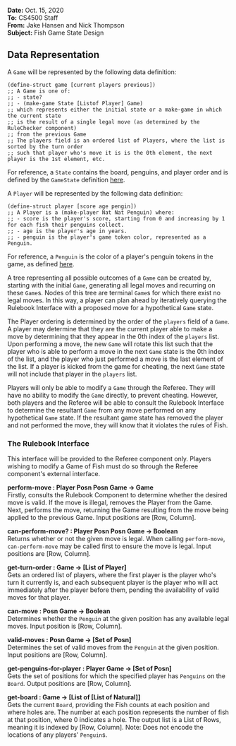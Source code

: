 **Date:** Oct. 15, 2020  
**To:** CS4500 Staff  
**From:** Jake Hansen and Nick Thompson  
**Subject:** Fish Game State Design  

## Data Representation
A `Game` will be represented by the following data definition:
```racket
(define-struct game [current players previous])
;; A Game is one of:
;; - state?
;; - (make-game State [Listof Player] Game)
;; which represents either the initial state or a make-game in which the current state
;; is the result of a single legal move (as determined by the RuleChecker component)
;; from the previous Game
;; The players field is an ordered list of Players, where the list is sorted by the turn order
;; such that player who's move it is is the 0th element, the next player is the 1st element, etc.

```

For reference, a `State` contains the board, penguins, and player order and is defined by the `GameState` definition [here](https://github.ccs.neu.edu/CS4500-F20/mineola/blob/d571d121112cb572348bca4ce207a4b236783f20/Fish/Common/state.rkt#L25-L34).

A `Player` will be represented by the following data definition:
```racket
(define-struct player [score age pengin])
;; A Player is a (make-player Nat Nat Penguin) where:
;; - score is the player's score, starting from 0 and increasing by 1 for each fish their penguins collect.
;; - age is the player's age in years.
;; - penguin is the player's game token color, represented as a Penguin.
```

For reference, a `Penguin` is the color of a player's penguin tokens in the game, as defined [here](https://github.ccs.neu.edu/CS4500-F20/mineola/blob/dc8e3a9aaee490b05e3f893d9809ed925781f6bd/Fish/Common/penguin.rkt#L21).

A tree representing all possible outcomes of a `Game` can be created by, starting with the initial `Game`, generating all legal moves and recurring on these `Game`s. Nodes of this tree are terminal `Game`s for which there exist no legal moves. In this way, a player can plan ahead by iteratively querying the Rulebook Interface with a proposed move for a hypothetical `Game` state.

The Player ordering is determined by the order of the `players` field of a `Game`. A player may determine that they are the current player able to make a move by determining that they appear in the 0th index of the `players` list. Upon performing a move, the new `Game` will rotate this list such that the player who is able to perform a move in the next `Game` state is the 0th index of the list, and the player who just performed a move is the last element of the list. If a player is kicked from the game for cheating, the next `Game` state will not include that player in the `players` list.

Players will only be able to modify a `Game` through the Referee. They will have no ability to modify the `Game` directly, to prevent cheating. However, both players and the Referee will be able to consult the Rulebook Interface to determine the resultant `Game` from any move performed on any hypothetical `Game` state. If the resultant game state has removed the player and not performed the move, they will know that it violates the rules of Fish.

### The Rulebook Interface
This interface will be provided to the Referee component only. Players wishing to modify a Game of Fish must do so through the Referee component's external interface.

**perform-move : Player Posn Posn Game -> Game**  
Firstly, consults the Rulebook Component to determine whether the desired move is valid. If the move is illegal, removes the Player from the Game.
Next, performs the move, returning the Game resulting from the move being applied to the previous Game.
Input positions are \[Row, Column\].

**can-perform-move? : Player Posn Posn Game -> Boolean**  
Returns whether or not the given move is legal. When calling `perform-move`, `can-perform-move` may be called first to ensure the move is legal.
Input positions are \[Row, Column\].

**get-turn-order : Game -> \[List of Player\]**  
Gets an ordered list of players, where the first player is the player who's turn it currently is, and each subsequent player is the player who will act immediately after the player before them, pending the availability of valid moves for that player.

**can-move : Posn Game -> Boolean**  
Determines whether the `Penguin` at the given position has any available legal moves.
Input position is \[Row, Column\].

**valid-moves : Posn Game -> \[Set of Posn\]**  
Determines the set of valid moves from the `Penguin` at the given position.
Input positions are \[Row, Column\].

**get-penguins-for-player : Player Game -> \[Set of Posn\]**  
Gets the set of positions for which the specified player has `Penguins` on the `Board`.
Output positions are \[Row, Column\].

**get-board : Game -> \[List of \[List of Natural\]\]**  
Gets the current `Board`, providing the Fish counts at each position and where holes are. The number at each position represents the number of fish at that position, where 0 indicates a hole.
The output list is a List of Rows, meaning it is indexed by \[Row, Column\].
Note: Does not encode the locations of any players' `Penguin`s.
